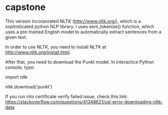 # capstone
This version incorporated NLTK (http://www.nltk.org/), which is a sophisticated python NLP library. I uses sent_tokenize() function, which uses a pre-trained English model to automatically extract sentences from a given text.

In order to use NLTK, you need to install NLTK at http://www.nltk.org/install.html.

After that, you need to download the Punkt model. In interactice Python console, type:

import nltk

nltk.download('punkt')

If you run into certificate verify failed issue, check this link: https://stackoverflow.com/questions/41348621/ssl-error-downloading-nltk-data
